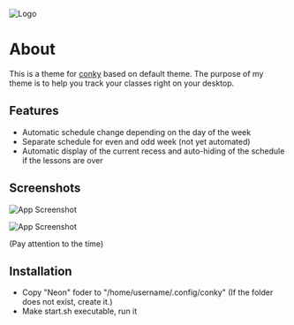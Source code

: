 ![Logo](https://i.ibb.co/356pmbW7/Theme.png)

# About

This is a theme for [conky](https://github.com/brndnmtthws/conky) based on default theme. The purpose of my theme is to help you track your classes right on your desktop.

## Features

- Automatic schedule change depending on the day of the week
- Separate schedule for even and odd week (not yet automated)
- Automatic display of the current recess and auto-hiding of the schedule if the lessons are over
## Screenshots

![App Screenshot](https://i.ibb.co/Wpjd94xc/Neon.png/468x300?text=App+Screenshot+Here)

![App Screenshot](https://i.ibb.co/1tsd7hdY/End.png468x300?text=App+Screenshot+Here)

(Pay attention to the time)
## Installation

- Copy "Neon" foder to "/home/username/.config/conky" (If the folder does not exist, create it.)
- Make start.sh executable, run it
